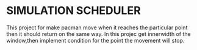 # SIMULATION SCHEDULER

  This project for make pacman move when it reaches the particular point then it should return on the same way.
  In this projec get innerwidth of the window,then implement condition for the point the movement will stop.
  
